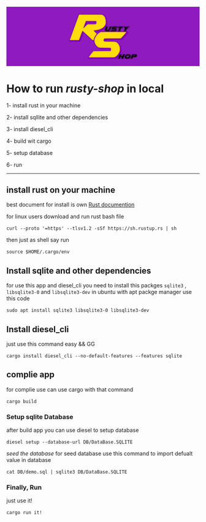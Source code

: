 ![Rusty Shop](SVG/banner.png)
# How to run *rusty-shop* in local

1- install rust in your machine

2- install sqllite and other dependencies

3- install diesel_cli

4- build wit cargo

5- setup database

6- run

----
## install rust on your machine 
best document for install is own [Rust documention](https://www.rust-lang.org/tools/install)

for linux users download and run rust bash file
```
curl --proto '=https' --tlsv1.2 -sSf https://sh.rustup.rs | sh
```
then just as shell say run
```
source $HOME/.cargo/env
```

## Install sqlite and other dependencies
for use this app and diesel_cli you need to install this packges `sqlite3` , `libsqlite3-0` and `libsqlite3-dev`
in ubuntu with apt packge manager use this code
```
sudo apt install sqlite3 libsqlite3-0 libsqlite3-dev 
```

## Install diesel_cli
just use this command easy && GG
```
cargo install diesel_cli --no-default-features --features sqlite
```


## complie app
for complie use can use cargo with that command
```
cargo build
```

### Setup sqlite Database
after build app you can use diesel to setup database
```
diesel setup --database-url DB/DataBase.SQLITE
```
 *seed the database* 
for seed database use this command to import defualt value in database
```
cat DB/demo.sql | sqlite3 DB/DataBase.SQLITE

```


### Finally, Run

just use it!
```
cargo run it!

```
